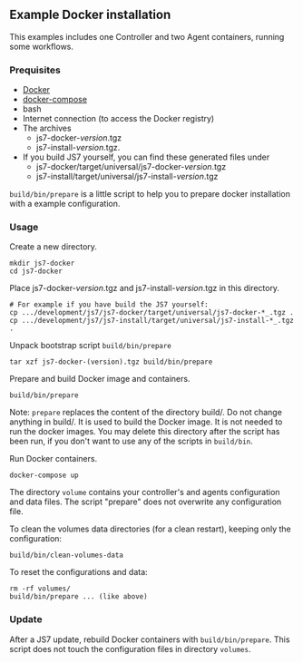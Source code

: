 ## Example Docker installation

This examples includes one Controller and two Agent containers, running some workflows.

### Prequisites

* [Docker](https://docs.docker.com/)
* [docker-compose](https://docs.docker.com/compose/install/)
* bash
* Internet connection (to access the Docker registry)
* The archives
  * js7-docker-_version_.tgz
  * js7-install-_version_.tgz.
* If you build JS7 yourself, you can find these generated files under
  * js7-docker/target/universal/js7-docker-_version_.tgz
  * js7-install/target/universal/js7-install-_version_.tgz

`build/bin/prepare` is a little script to help you to prepare docker installation with a example configuration.

### Usage

Create a new directory.

    mkdir js7-docker
    cd js7-docker

Place js7-docker-_version_.tgz and js7-install-_version_.tgz in this directory.

    # For example if you have build the JS7 yourself:
    cp .../development/js7/js7-docker/target/universal/js7-docker-*_.tgz .
    cp .../development/js7/js7-install/target/universal/js7-install-*_.tgz .

Unpack bootstrap script `build/bin/prepare`

    tar xzf js7-docker-(version).tgz build/bin/prepare

Prepare and build Docker image and containers.

    build/bin/prepare

Note: `prepare` replaces the content of the directory build/.
Do not change anything in build/.
It is used to build the Docker image.
It is not needed to run the docker images.
You may delete this directory after the script has been run, if you don't want to use any of the scripts in `build/bin`.

Run Docker containers.

    docker-compose up

The directory `volume` contains your controller's and agents configuration and data files.
The script "prepare" does not overwrite any configuration file.

To clean the volumes data directories (for a clean restart), keeping only the configuration:

    build/bin/clean-volumes-data

To reset the configurations and data:

    rm -rf volumes/
    build/bin/prepare ... (like above)

### Update

After a JS7 update, rebuild Docker containers with `build/bin/prepare`.
This script does not touch the configuration files in directory `volumes`.
